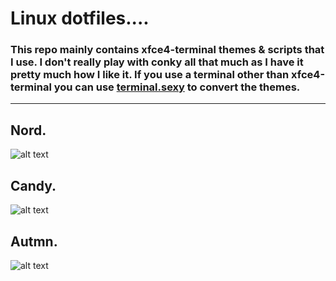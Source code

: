 # Linux dotfiles....
### This repo mainly contains xfce4-terminal themes & scripts that I use. I don't really play with conky all that much as I have it pretty much how I like it. If you use a terminal other than xfce4-terminal you can use [terminal.sexy](https://terminal.sexy/) to convert the themes.
---

## Nord.
![alt text](http://i.imgur.com/OmQclKp.png "Nord")

## Candy.
![alt text](http://i.imgur.com/BWN9Of5.png "Candy")

## Autmn.
![alt text](http://i.imgur.com/QQCvzp0.png "Autmn")
